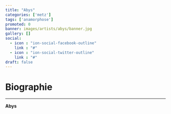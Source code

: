 ```yaml
---
title: "Abys"
categories: ['metz']
tags: ['anamorphose']
promoted: 0
banner: images/artists/abys/banner.jpg
gallery: []
social:
  - icon : "ion-social-facebook-outline"
    link : "#"
  - icon : "ion-social-twitter-outline"
    link : "#"
draft: false
---
```


# Biographie
---

**Abys**

